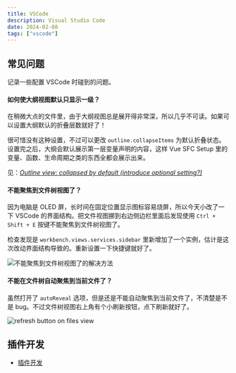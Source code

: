 ```yaml
---
title: VSCode
description: Visual Studio Code
date: 2024-02-08
tags: ["vscode"]
---
```


## 常见问题

记录一些配置 VSCode 时碰到的问题。

#### 如何使大纲视图默认只显示一级？

在稍微大点的文件里，由于大纲视图总是展开得非常深，所以几乎不可读。如果可以设置大纲默认的折叠层数就好了！

很可惜没有这种设置，不过可以更改 `outline.collapseItems` 为默认折叠状态。设置完之后，大纲会默认展示第一层变量声明的内容，这样 Vue SFC Setup 里的变量、函数、生命周期之类的东西全都会展示出来。

见：[<i>Outline view: collapsed by default (introduce optional setting?)</i>](https://github.com/microsoft/vscode/issues/53262)

#### 不能聚焦到文件树视图了？

因为电脑是 OLED 屏，长时间在固定位置显示图标容易烧屏，所以今天小改了一下 VSCode 的界面结构。把文件视图挪到右边侧边栏里面后发现使用 `Ctrl + Shift + E` 按键不能聚焦到文件树视图了。

检查发现是 `workbench.views.services.sidebar` 里新增加了一个实例，估计是这次改动界面结构导致的。重新设置一下快捷键就好了。

![不能聚焦到文件树视图了的解决方法](https://mgear-image.oss-cn-shanghai.aliyuncs.com/image/other/20240208183255.png)

#### 不能在文件树自动聚焦到当前文件了？

虽然打开了 `autoReveal` 选项，但是还是不能自动聚焦到当前文件了，不清楚是不是 bug。不过文件树视图右上角有个小刷新按钮，点下刷新就好了。

![refresh button on files view](https://mgear-image.oss-cn-shanghai.aliyuncs.com/image/other/20240208194710.png)

## 插件开发

* [插件开发](/maps/_ide/vscode/vscode-plugin-development)
